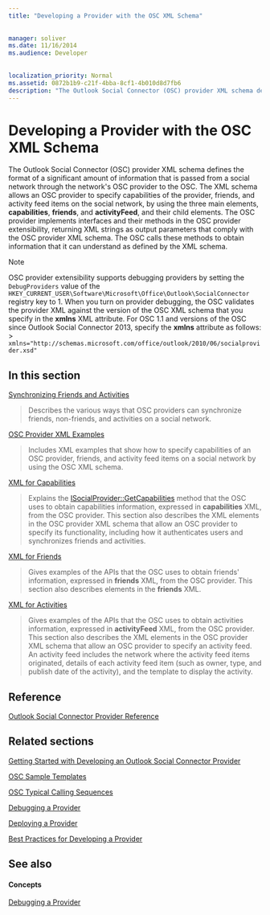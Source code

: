 ```yaml
---
title: "Developing a Provider with the OSC XML Schema"
 
 
manager: soliver
ms.date: 11/16/2014
ms.audience: Developer
 
 
localization_priority: Normal
ms.assetid: 0872b1b9-c21f-4bba-8cf1-4b010d8d7fb6
description: "The Outlook Social Connector (OSC) provider XML schema defines the format of a significant amount of information that is passed from a social network through the network's OSC provider to the OSC. The XML schema allows an OSC provider to specify capabilities of the provider, friends, and activity feed items on the social network, by using the three main elements, capabilities, friends, and activityFeed, and their child elements. The OSC provider implements interfaces and their methods in the OSC provider extensibility, returning XML strings as output parameters that comply with the OSC provider XML schema. The OSC calls these methods to obtain information that it can understand as defined by the XML schema."
---
```


# Developing a Provider with the OSC XML Schema

The Outlook Social Connector (OSC) provider XML schema defines the format of a significant amount of information that is passed from a social network through the network's OSC provider to the OSC. The XML schema allows an OSC provider to specify capabilities of the provider, friends, and activity feed items on the social network, by using the three main elements, **capabilities**, **friends**, and **activityFeed**, and their child elements. The OSC provider implements interfaces and their methods in the OSC provider extensibility, returning XML strings as output parameters that comply with the OSC provider XML schema. The OSC calls these methods to obtain information that it can understand as defined by the XML schema.
  
> [!NOTE]
> OSC provider extensibility supports debugging providers by setting the  `DebugProviders` value of the  `HKEY_CURRENT_USER\Software\Microsoft\Office\Outlook\SocialConnector` registry key to 1. When you turn on provider debugging, the OSC validates the provider XML against the version of the OSC XML schema that you specify in the **xmlns** XML attribute. For OSC 1.1 and versions of the OSC since Outlook Social Connector 2013, specify the **xmlns** attribute as follows: >  `xmlns="http://schemas.microsoft.com/office/outlook/2010/06/socialprovider.xsd"`
  
## In this section

[Synchronizing Friends and Activities](synchronizing-friends-and-activities.md)
  
> Describes the various ways that OSC providers can synchronize friends, non-friends, and activities on a social network. 
    
[OSC Provider XML Examples](osc-provider-xml-examples.md)
  
> Includes XML examples that show how to specify capabilities of an OSC provider, friends, and activity feed items on a social network by using the OSC XML schema.
    
[XML for Capabilities](xml-for-capabilities.md)
  
> Explains the [ISocialProvider::GetCapabilities](isocialprovider-getcapabilities.md) method that the OSC uses to obtain capabilities information, expressed in **capabilities** XML, from the OSC provider. This section also describes the XML elements in the OSC provider XML schema that allow an OSC provider to specify its functionality, including how it authenticates users and synchronizes friends and activities. 
    
[XML for Friends](xml-for-friends.md)
  
> Gives examples of the APIs that the OSC uses to obtain friends' information, expressed in **friends** XML, from the OSC provider. This section also describes elements in the **friends** XML. 
    
[XML for Activities](xml-for-activities.md)
  
> Gives examples of the APIs that the OSC uses to obtain activities information, expressed in **activityFeed** XML, from the OSC provider. This section also describes the XML elements in the OSC provider XML schema that allow an OSC provider to specify an activity feed. An activity feed includes the network where the activity feed items originated, details of each activity feed item (such as owner, type, and publish date of the activity), and the template to display the activity. 
    
## Reference

[Outlook Social Connector Provider Reference](outlook-social-connector-provider-reference-0.md)
  
## Related sections

[Getting Started with Developing an Outlook Social Connector Provider](getting-started-with-developing-an-outlook-social-connector-provider.md)
  
[OSC Sample Templates](osc-sample-templates.md)
  
[OSC Typical Calling Sequences](osc-typical-calling-sequences.md)
  
[Debugging a Provider](debugging-a-provider.md)
  
[Deploying a Provider](deploying-a-provider.md)
  
[Best Practices for Developing a Provider](best-practices-for-developing-a-provider.md)
  
## See also

#### Concepts

[Debugging a Provider](debugging-a-provider.md)

